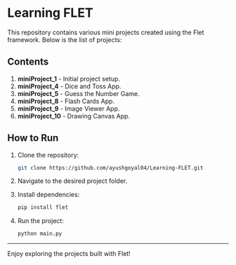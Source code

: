 # Learning FLET

This repository contains various mini projects created using the Flet framework. Below is the list of projects:

## Contents

1. **miniProject_1** - Initial project setup.
2. **miniProject_4** - Dice and Toss App.
3. **miniProject_5** - Guess the Number Game.
4. **miniProject_8** - Flash Cards App.
5. **miniProject_9** - Image Viewer App.
6. **miniProject_10** - Drawing Canvas App.

## How to Run

1. Clone the repository:
   ```bash
   git clone https://github.com/ayushgoyal04/Learning-FLET.git
   ```

2. Navigate to the desired project folder.

3. Install dependencies:
   ```bash
   pip install flet
   ```

4. Run the project:
   ```bash
   python main.py
   ```

---

Enjoy exploring the projects built with Flet!
